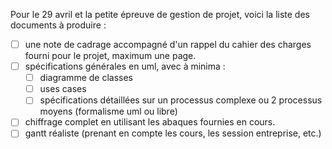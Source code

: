 Pour le 29 avril et la petite épreuve de gestion de projet, voici la liste des documents à produire :


* [ ] une note de cadrage accompagné d'un rappel du cahier des charges fourni pour le projet, maximum une page.
* [ ] spécifications générales en uml, avec à minima :
  * [ ] diagramme de classes
  * [ ] uses cases
  * [ ] spécifications détaillées sur un processus complexe ou 2 processus moyens (formalisme uml ou libre)
* [ ] chiffrage complet en utilisant les abaques fournies en cours.
* [ ] gantt réaliste (prenant en compte les cours, les session entreprise, etc.)
